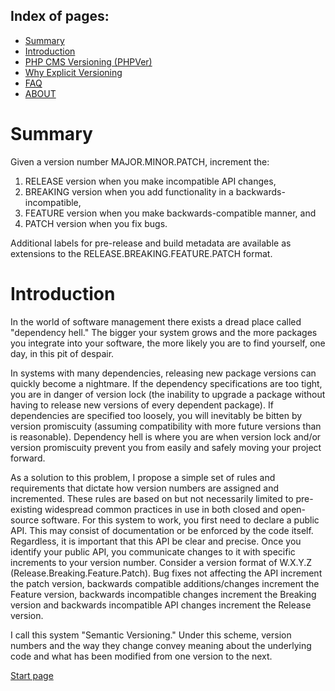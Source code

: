Index of pages:
---------------

* [Summary](/README.md#Summary)
* [Introduction](/README.md#Introduction)
* [PHP CMS Versioning (PHPVer)](/VERSIONING.md)
* [Why Explicit Versioning](/WHY.md)
* [FAQ](/FAQ.md)
* [ABOUT](/ABOUT.md)


# <a name="Summary"></a>Summary

Given a version number MAJOR.MINOR.PATCH, increment the:

1. RELEASE version when you make incompatible API changes,
1. BREAKING version when you add functionality in a backwards-incompatible,
1. FEATURE version when you make backwards-compatible manner, and
1. PATCH version when you fix bugs.

Additional labels for pre-release and build metadata are available as extensions 
to the RELEASE.BREAKING.FEATURE.PATCH format.

# <a name="Introduction"></a>Introduction

In the world of software management there exists a dread place called
"dependency hell." The bigger your system grows and the more packages you
integrate into your software, the more likely you are to find yourself, one
day, in this pit of despair.

In systems with many dependencies, releasing new package versions can quickly
become a nightmare. If the dependency specifications are too tight, you are in
danger of version lock (the inability to upgrade a package without having to
release new versions of every dependent package). If dependencies are
specified too loosely, you will inevitably be bitten by version promiscuity
(assuming compatibility with more future versions than is reasonable).
Dependency hell is where you are when version lock and/or version promiscuity
prevent you from easily and safely moving your project forward.

As a solution to this problem, I propose a simple set of rules and
requirements that dictate how version numbers are assigned and incremented.
These rules are based on but not necessarily limited to pre-existing
widespread common practices in use in both closed and open-source software.
For this system to work, you first need to declare a public API. This may
consist of documentation or be enforced by the code itself. Regardless, it is
important that this API be clear and precise. Once you identify your public
API, you communicate changes to it with specific increments to your version
number. Consider a version format of W.X.Y.Z (Release.Breaking.Feature.Patch). Bug fixes not
affecting the API increment the patch version, backwards compatible
additions/changes increment the Feature version, backwards incompatible 
changes increment the Breaking version and backwards incompatible API
changes increment the Release version.

I call this system "Semantic Versioning." Under this scheme, version numbers
and the way they change convey meaning about the underlying code and what has
been modified from one version to the next.




[Start page](./)

